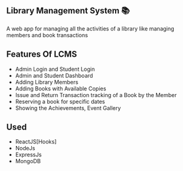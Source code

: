 ## Library Management System 📚

A web app for managing all the activities of a library like managing members and book transactions

## Features Of LCMS

- Admin Login and Student Login
- Admin and Student Dashboard
- Adding Library Members
- Adding Books with Available Copies
- Issue and Return Transaction tracking of a Book by the Member
- Reserving a book for specific dates
- Showing the Achievements, Event Gallery

## Used
- ReactJS[Hooks]
- NodeJs
- ExpressJs
- MongoDB
